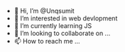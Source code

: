 - 👋 Hi, I’m @Unqsumit
- 👀 I’m interested in web devlopment
- 🌱 I’m currently learning JS
- 💞️ I’m looking to collaborate on ...
- 📫 How to reach me ...

<!---
Unqsumit/Unqsumit is a ✨ special ✨ repository because its `README.md` (this file) appears on your GitHub profile.
You can click the Preview link to take a look at your changes.
--->
